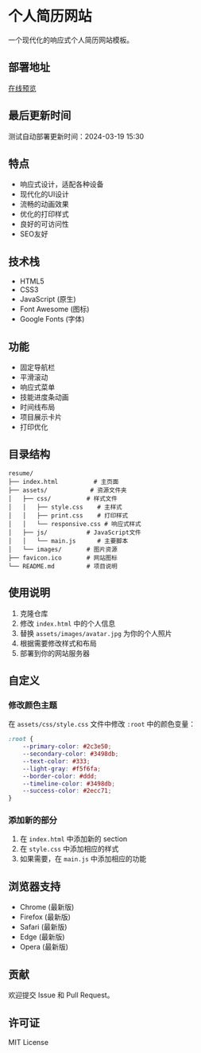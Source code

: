 # 个人简历网站

一个现代化的响应式个人简历网站模板。

## 部署地址

[在线预览](https://hong0142-github-io.vercel.app/)

## 最后更新时间

测试自动部署更新时间：2024-03-19 15:30

## 特点

- 响应式设计，适配各种设备
- 现代化的UI设计
- 流畅的动画效果
- 优化的打印样式
- 良好的可访问性
- SEO友好

## 技术栈

- HTML5
- CSS3
- JavaScript (原生)
- Font Awesome (图标)
- Google Fonts (字体)

## 功能

- 固定导航栏
- 平滑滚动
- 响应式菜单
- 技能进度条动画
- 时间线布局
- 项目展示卡片
- 打印优化

## 目录结构

```
resume/
├── index.html          # 主页面
├── assets/            # 资源文件夹
│   ├── css/          # 样式文件
│   │   ├── style.css    # 主样式
│   │   ├── print.css    # 打印样式
│   │   └── responsive.css # 响应式样式
│   ├── js/           # JavaScript文件
│   │   └── main.js      # 主要脚本
│   └── images/       # 图片资源
├── favicon.ico       # 网站图标
└── README.md         # 项目说明
```

## 使用说明

1. 克隆仓库
2. 修改 `index.html` 中的个人信息
3. 替换 `assets/images/avatar.jpg` 为你的个人照片
4. 根据需要修改样式和布局
5. 部署到你的网站服务器

## 自定义

### 修改颜色主题

在 `assets/css/style.css` 文件中修改 `:root` 中的颜色变量：

```css
:root {
    --primary-color: #2c3e50;
    --secondary-color: #3498db;
    --text-color: #333;
    --light-gray: #f5f6fa;
    --border-color: #ddd;
    --timeline-color: #3498db;
    --success-color: #2ecc71;
}
```

### 添加新的部分

1. 在 `index.html` 中添加新的 section
2. 在 `style.css` 中添加相应的样式
3. 如果需要，在 `main.js` 中添加相应的功能

## 浏览器支持

- Chrome (最新版)
- Firefox (最新版)
- Safari (最新版)
- Edge (最新版)
- Opera (最新版)

## 贡献

欢迎提交 Issue 和 Pull Request。

## 许可证

MIT License 